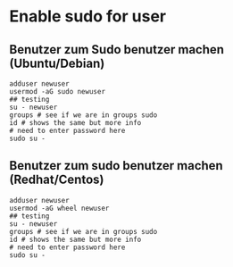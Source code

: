 # Enable sudo for user 

## Benutzer zum Sudo benutzer machen (Ubuntu/Debian) 

```
adduser newuser
usermod -aG sudo newuser
## testing 
su - newuser
groups # see if we are in groups sudo 
id # shows the same but more info 
# need to enter password here 
sudo su -
```

## Benutzer zum sudo benutzer machen (Redhat/Centos) 

```
adduser newuser
usermod -aG wheel newuser
## testing 
su - newuser
groups # see if we are in groups sudo 
id # shows the same but more info 
# need to enter password here 
sudo su -
```
